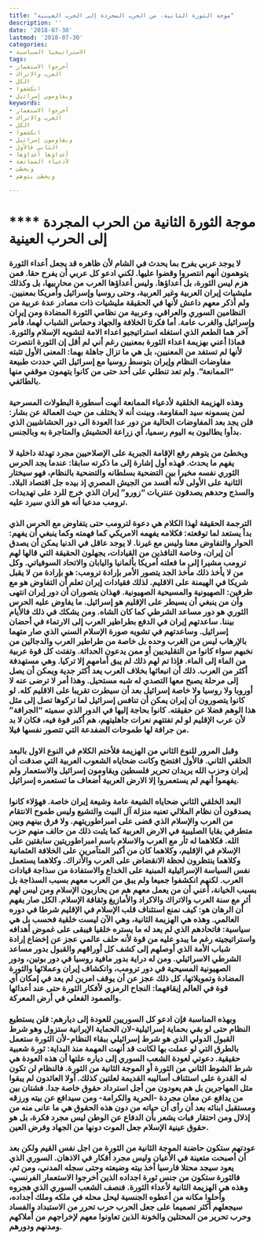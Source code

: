 ```yaml
---
title: "موجة الثورة الثانية، من الحرب المجردة إلى الحرب العينية"
description: ''
date: '2018-07-30'
lastmod: '2018-07-30'
categories:
- الاستراتيجيا السياسية
tags:
- أخرجوا الاستعمار
- العرب والاتراك
- الكل
- انكشفوا
- ويقاومون إسرائيل
keywords:
- أخرجوا الاستعمار
- العرب والاتراك
- الكل
- انكشفوا
- ويقاومون إسرائيل
- الثاني فالأول
- أعداؤها أعداؤها
- لأدعياء الممانعة
- ويخطئ
- ويخطئ يتوهم

---
```

# **** **موجة الثورة الثانية من الحرب المجردة إلى الحرب العينية**

### لا يوجد عربي يفرح بما يحدث في الشام لأن ظاهره قد يجعل أعداء الثورة يتوهمون أنهم انتصروا وقضوا عليها. لكني ادعو كل عربي أن يفرح حقا. فمن هزم ليس الثورة، بل أعداؤها. وليس أعداؤها العرب من محاربيها، بل وكذلك مليشيات إيران العربية وغير العربية، وحتى روسيا وإسرائيل وأمريكا بمعنيين. ولم أذكر معهم داعش لأنها في الحقيقة مليشيات ذات مصادر عدة عربية من النظامين السوري والعراقي، وعربية من نظامي الثورة المضادة ومن إيران وإسرائيل والغرب عامة. أما فكرتا الخلافة والجهاد وحماس الشباب لهما، فأمر آخر هما الطعم الذي استغله استراتيجيو اعداء الامة لتشويه الإسلام والثورة. فماذا أعني بهزيمة اعداء الثورة بمعنيين رغم أني لم أقل إن الثورة انتصرت لأنها لم تستفد من المعنيين، بل هي ما تزال جاهلة بهما: المعنى الأول تثبته مفاوضات النظام وإيران بتوسط روسيا مع إسرائيل التي حددت طبيعة “الممانعة”. ولم تعد تنطلي على أحد حتى من كانوا يتهمون موقفي منها بالطائفي.

### وهذه الهزيمة الخلقية لأدعياء الممانعة أنهت أسطورة البطولات المسرحية لمن يسمونه سيد المقاومة، وبينت أنه لا يختلف من حيث العمالة عن بشار: فلن يجد بعد المفاوضات الحالية من دور عدا العودة الى دور الحشاشيين الذي بدأوا يطالبون به اليوم رسميا، أي زراعة الحشيش والمتاجرة به وبالجنس.

### ويخطئ من يتوهم رفع الإقامة الجبرية على الإصلاحيين مجرد تهدئة داخلية لا يفهم ما يحدث. فهذه أول إشارة إلى ما ذكرته سابقا: عندما يجد الحرس الثوري نفسه مخيرا بين التضحية بسلطانه والتضحية بالنظام، فهو سيختار الثانية على الأولى لأنه أفسد من الجيش المصري إذ بيده جل اقتصاد البلاد. والسذج وحدهم يصدقون عنتريات “زورو” إيران الذي خرج للرد على تهديدات ترومب مدعيا أنه هو الذي سيرد عليه.

### الترجمة الحقيقة لهذا الكلام هي دعوة لترومب حتى يتفاوض مع الحرس الذي بدأ يستعد لما توقعته: فكلامه يفهمه الامريكي كما فهمته وكما ينبغي أن يفهم: الحوار والتفاوض معنا وليس مع غيرنا. لا يوجد عاقل في الدنيا يمكن أن يصدق أن إيران، وخاصة النافذين من القيادات، يجهلون الحقيقة التي قالها لهم ترومب مشيرا إلى ما فعلته أمريكا بألمانيا واليابان والاتحاد السوفياتي. وكل من لا يأخذ ذلك مأخذ الجد يتصور الأمر بإرادة ترومب: هو بإرادة من لا يقبل شريكا في الهيمنة على الاقليم. لذلك فقيادات إيران تعلم أن التفاوض هو مع طرفين: الصهيونية والمسيحية الصهيونية. فهذان يتصوران أن دور إيران انتهى وأن من ينبغي أن يسيطر على الإقليم هو إسرائيل. ما يفاوض عليه الحرس الثوري هو دور مساعد الشرطي كما كان الشاه. ومن يشكك في ذلك فالأيام بيننا. ساعدتهم إيران في الدفع بطراطير العرب إلى الارتماء في أحضان إسرائيل. وساعدتهم في تشويه صورة الإسلام السني الذي صار متهما بالإرهاب ليس من الغرب وحده بل خاصة من طراطير العرب والدجالين من نخبهم سواء كانوا من التقليديين أو ممن يدعون الحداثة. وتفتت كل قوة عربية من الماء إلى الماء. فإذا تم لهم ذلك لم يبق أمامهم إلا تركيا. وهي مستهدفة أكثر من العرب. ذلك أن انبعاثها بخلاف العرب يعد أكثر جدية ويمكن أن يصل إلى مرحلة يصبح معها التصدي له شبه مستحيل. وهذا أمر لا ترضى عنه لا أوروبا ولا روسيا ولا خاصة إسرائيل بعد أن سيطرت تقريبا على الاقليم كله. لو كانوا يتصورون أن إيران يمكن أن تنافس إسرائيل لما تركوها تصل إلى مثل هذا الوهم فضلا عن حقيقته. كانوا بحاجة إليها في الدور الذي سميته “الجرافة” لأن عرب الإقليم لو لم تفتتهم نعرات جاهليتهم، هم أكبر قوة فيه، فكان لا بد من جرافة لها طموحات الضفدعة التي تتصور نفسها فيلا.

### وقبل المرور للنوع الثاني من الهزيمة فلأختم الكلام في النوع الاول بالبعد الخلقي الثاني. فالأول افتضح وكانت ضحاياه الشعوب العربية التي صدقت أن إيران وحزب الله يريدان تحرير فلسطين ويقاومون إسرائيل والاستعمار ولم يفهموا أنهم لم يستعمروا إلا الارض العربية أضعاف ما تستعمره إسرائيل.

### البعد الخلقي الثاني ضحاياه الشيعة عامة وشيعة إيران خاصة. فهؤلاء كانوا يصدقون أن نظام الملالي تعنيه منزلة آل البيت والتشيع وليس طموح الانتقام من العرب والإسلام الذي قضى على امبراطوريتهم. ولا فرق بينهم وبين متطرفي بقايا الصليبية في الارض العربية كما يثبت ذلك من حالف منهم حزب الله. فكلاهما له ثأر مع العرب والاسلام باسم امبراطوريتين سابقتين على الإسلام في الإقليم، وكلاهما كان من أكبر المتآمرين على الخلافة العثمانية وكلاهما ينتظرون لحظة الانقضاض على العرب والأتراك. وكلاهما يستعمل نفس السياسة الإسرائيلية المبنية على الخداع والاستفادة من سذاجة قيادات العرب. لكنهم انكشفوا جميعا ولم يبق من العرب معهم بسبب السذاجة بل بسبب الخيانة، أعني أن من يعمل معهم هم من يحاربون الإسلام ومن ليس لهم أثر مع سنة العرب والاتراك والاكراد والأمازيغ وثقافة الإسلام. الكل صار يفهم أن الرهان هو: كيف نمنع استئناف قلب الإسلام في الإقليم شرطا في دوره العالمي. وهذه هي الهزيمة الثانية، وهي الآن ليست خلقية فحسب بل هي سياسية: فاتحادهم الذي لم يعد له ما يستره خلقيا فيبقى على غموض أهدافه واستراتيجيته رغم ما يبدو عليه من قوة لأنه حلف عالمي عجز عن إخضاع إرادة شباب الأمة الذي أوصلهم إلى كشف كل أوراقهم والقبول بدور مساعد الشرطي الاسرائيلي. ومن له دراية بدور مافية روسيا في دور بوتين، ودور الصهيونية المسيحية في دور ترومب، وانكشاف إيران وعملائها والثورة المضادة وتمويلاتها، كل ذلك عجز عن أن يوقف امرين لم يعد في إمكان أي قوة في العالم إيقافهما: النجاح الرمزي لأفكار الثورة حتى عند أعدائها والصمود الفعلي في أرض المعركة.

### وبهذه المناسبة فإن ادعو كل السوريين للعودة إلى ديارهم: فلن يستطيع النظام حتى لو بقي بحماية إسرائيلية-لان الحماية الإيرانية ستزول وهو شرط القبول الدولي الذي هو شرط إسرائيلي ببقاء النظام-لأن الثورة ستعمل بالطرق التي لو عملت بها لكانت قد أنهت المهمة منذ البداية: ثورة شعبية حقيقية. دعوتي لعودة الشعب السوري إلى دياره علتها أن هذه العودة هي شرط الشوط الثاني من الثورة أو الموجة الثانية من الثورة. فالنظام لن تكون له القدرة على استئناف أساليبه القديمة لعلتين كذلك. أولا العائدون لم يبقوا مثل المهاجرين بل هم يعودون من أجل استرداد حقوق خاصة جدا. فشتان بين من يدافع عن معان مجردة -الحرية والكرامة- ومن سيدافع عن بيته ورزقه ومستقبل ابنائه بعد أن رأى أن حياته من دون هذه الحقوق هي ما عانى منه من إذلال ومن احتقار فبات يشعر بأن الدفاع عن الوطن ليس مجرد فكرة، بل هو حقوق عينية الإسلام جعل الموت دونها من الجهاد وفرض العين.

### عودتهم ستكون حاضنة الموجة الثانية من الثورة من اجل نفس القيم ولكن بعد أن أصبحت متعينة في الأعيان وليس مجرد أفكار في الاذهان. السوري الذي يعود سيجد محتلا فارسيا أخذ بيته وضيعته وحتى سجله المدني، ومن ثم، فالثورة ستكون من جنس ثورة اجداده الذين أخرجوا الاستعمار الفرنسي. وهذه هي الهزيمة الثانية لأعداء الثورة. فنصف الشعب السوري الذي هجروه وأحلوا مكانه من أعطوه الجنسية ليحل محله في ملكه وملك أجداده، سيجعلهم أكثر تصميما على جعل الحرب حرب تحرر من الاستبداد والفساد وحرب تحرير من المحتلين والخونة الذين تعاونوا معهم لإخراجهم من أملاكهم ومدنهم ودورهم.

###